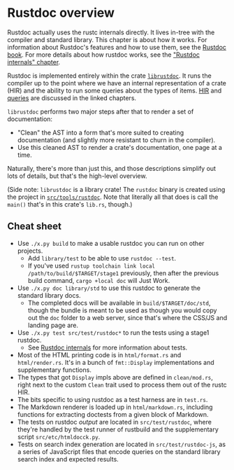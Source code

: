 # Rustdoc overview

Rustdoc actually uses the rustc internals directly. It lives in-tree with the
compiler and standard library. This chapter is about how it works.
For information about Rustdoc's features and how to use them, see
the [Rustdoc book](https://doc.rust-lang.org/nightly/rustdoc/).
For more details about how rustdoc works, see the
["Rustdoc internals" chapter][Rustdoc internals].

[Rustdoc internals]: ./rustdoc-internals.md

Rustdoc is implemented entirely within the crate [`librustdoc`][rd]. It runs
the compiler up to the point where we have an internal representation of a
crate (HIR) and the ability to run some queries about the types of items. [HIR]
and [queries] are discussed in the linked chapters.

[HIR]: ./hir.md
[queries]: ./query.md
[rd]: https://github.com/rust-lang/rust/tree/master/src/librustdoc

`librustdoc` performs two major steps after that to render a set of
documentation:

* "Clean" the AST into a form that's more suited to creating documentation (and
  slightly more resistant to churn in the compiler).
* Use this cleaned AST to render a crate's documentation, one page at a time.

Naturally, there's more than just this, and those descriptions simplify out
lots of details, but that's the high-level overview.

(Side note: `librustdoc` is a library crate! The `rustdoc` binary is created
using the project in [`src/tools/rustdoc`][bin]. Note that literally all that
does is call the `main()` that's in this crate's `lib.rs`, though.)

[bin]: https://github.com/rust-lang/rust/tree/master/src/tools/rustdoc

## Cheat sheet

* Use `./x.py build` to make a usable
  rustdoc you can run on other projects.
  * Add `library/test` to be able to use `rustdoc --test`.
  * If you've used `rustup toolchain link local /path/to/build/$TARGET/stage1`
    previously, then after the previous build command, `cargo +local doc` will
    Just Work.
* Use `./x.py doc library/std` to use this rustdoc to generate the
  standard library docs.
  * The completed docs will be available in `build/$TARGET/doc/std`, though the
    bundle is meant to be used as though you would copy out the `doc` folder to
    a web server, since that's where the CSS/JS and landing page are.
* Use `./x.py test src/test/rustdoc*` to run the tests using a stage1 rustdoc.
  * See [Rustdoc internals] for more information about tests.
* Most of the HTML printing code is in `html/format.rs` and `html/render.rs`.
  It's in a bunch of `fmt::Display` implementations and supplementary
  functions.
* The types that got `Display` impls above are defined in `clean/mod.rs`, right
  next to the custom `Clean` trait used to process them out of the rustc HIR.
* The bits specific to using rustdoc as a test harness are in `test.rs`.
* The Markdown renderer is loaded up in `html/markdown.rs`, including functions
  for extracting doctests from a given block of Markdown.
* The tests on rustdoc *output* are located in `src/test/rustdoc`, where
  they're handled by the test runner of rustbuild and the supplementary script
  `src/etc/htmldocck.py`.
* Tests on search index generation are located in `src/test/rustdoc-js`, as a
  series of JavaScript files that encode queries on the standard library search
  index and expected results.
